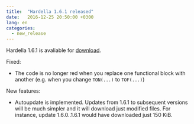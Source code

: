 ```yaml
---
title:  "Hardella 1.6.1 released"
date:   2016-12-25 20:50:00 +0300
lang: en
categories:
  - new_release
---
```



Hardella 1.6.1 is avaliable for [download](/download/).
                        
Fixed:
  - The code is no longer red when you replace one functional block with another (e.g. when you change `TON(...)` to `TOF(...)`)

New features:
  - Autoupdate is implemented. Updates from 1.6.1 to subsequent versions will be much simpler and it will download just modified files.
    For instance, update 1.6.0..1.6.1 would have downloaded just 150 KiB. 
